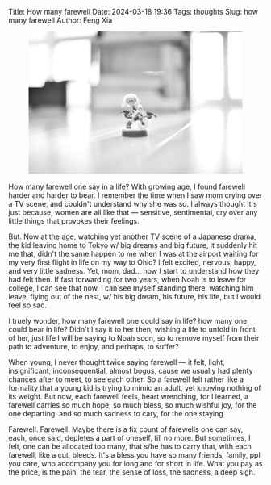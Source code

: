 Title: How many farewell
Date: 2024-03-18 19:36
Tags: thoughts
Slug: how many farewell
Author: Feng Xia

<figure class="col s12">
  <img src="images/DSC_3375.JPG"/>
</figure>


How many farewell one say in a life? With growing age, I found
farewell harder and harder to bear. I remember the time when I saw mom
crying over a TV scene, and couldn't understand why she was so. I
always thought it's just because, women are all like that &mdash;
sensitive, sentimental, cry over any little things that provokes their
feelings.

But. Now at the age, watching yet another TV scene of a Japanese
drama, the kid leaving home to Tokyo w/ big dreams and big future, it
suddenly hit me that, didn't the same happen to me when I was at the
airport waiting for my very first flight in life on my way to Ohio? I
felt excited, nervous, happy, and very little sadness. Yet, mom,
dad... now I start to understand how they had felt then. If fast
forwarding for two years, when Noah is to leave for college, I can see
that now, I can see myself standing there, watching him leave, flying
out of the nest, w/ his big dream, his future, his life, but I would
feel so sad.

I truely wonder, how many farewell one could say in life? how many one
could bear in life? Didn't I say it to her then, wishing a life to
unfold in front of her, just life I will be saying to Noah soon, so to
remove myself from their path to adventure, to enjoy, and perhaps, to
suffer?

When young, I never thought twice saying farewell &mdash; it felt,
light, insignificant, inconsequential, almost bogus, cause we usually
had plenty chances after to meet, to see each other. So a farewell
felt rather like a formality that a young kid is trying to mimic an
adult, yet knowing nothing of its weight. But now, each farewell
feels, heart wrenching, for I learned, a farewell carries so much
hope, so much bless, so much wishful joy, for the one departing, and
so much sadness to cary, for the one staying.

Farewell. Farewell. Maybe there is a fix count of farewells one can
say, each, once said, depletes a part of oneself, till no more. But
sometimes, I felt, one can be allocated too many, that s/he has to
carry that, with each farewell, like a cut, bleeds. It's a bless you
have so many friends, family, ppl you care, who accompany you for long
and for short in life. What you pay as the price, is the pain, the
tear, the sense of loss, the sadness, a deep sigh.
